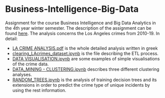 # Business-Intelligence-Big-Data
Assignment for the course Business Intelligence and Big Data Analytics in the 4th year winter semester. The description of the assignment can be found [here](https://github.com/stef4k/Business-Intelligence-Big-Data/blob/main/Assignment%20Description.pdf). The analysis concerns the Los Angeles crimes from 2010-19.
In detail:
* [LA CRIME ANALYSIS.pdf](https://github.com/stef4k/Business-Intelligence-Big-Data/blob/main/LA%20CRIME%20ANALYSIS.pdf) is the whole detailed analysis written in greek 
* [clearing_LAcrimes_dataset.ipynb](https://github.com/stef4k/Business-Intelligence-Big-Data/blob/main/clearing_LAcrimes_dataset.ipynb) is the file describing the ETL process. 
* [DATA VISUALISATION.ipynb](https://github.com/stef4k/Business-Intelligence-Big-Data/blob/main/DATA%20VISUALISATION.ipynb) are some examples of simple visualisations of the crime data. 
* [DATA_MINING - CLUSTERING.ipynb](https://github.com/stef4k/Business-Intelligence-Big-Data/blob/main/DATA_MINING%20-%20CLUSTERING.ipynb) describes three different clustering analyses. 
* [RANDOM_TREES.ipynb](https://github.com/stef4k/Business-Intelligence-Big-Data/blob/main/RANDOM_TREES.ipynb) is the analysis of training decision trees and its extensions in order to predict the crime type of unique incidents by using the rest information. 
